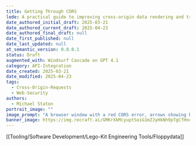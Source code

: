 ```yaml
---
title: Getting Through CORS
lede: A practical guide to improving cross-origin data rendering and troubleshooting CORS issues in modern web development.
date_authored_initial_draft: 2025-03-21
date_authored_current_draft: 2025-04-23
date_authored_final_draft: null
date_first_published: null
date_last_updated: null
at_semantic_version: 0.0.0.1
status: Draft
augmented_with: Windsurf Cascade on GPT 4.1
category: API-Integration
date_created: 2025-03-21
date_modified: 2025-04-23
tags:
  - Cross-Origin-Requests
  - Web-Security
authors:
  - Michael Staton
portrait_image: ""
image_prompt: "A browser window with a red CORS error, arrows showing blocked cross-origin requests, and a developer troubleshooting the issue."
banner_image: https://img.recraft.ai/GMKrXkMcyuptSoiG1mZJyHkNh9pTgCfHncxrNfb5qF8/rs:fit:2048:1024:0/raw:1/plain/abs://external/images/57f6c935-4906-4e89-a73b-bdd301114905
---
```


[[Tooling/Software Development/Lego-Kit Engineering Tools/Floppydata]]